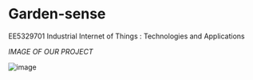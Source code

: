 # Garden-sense
EE5329701 Industrial Internet of Things : Technologies and Applications


*IMAGE OF OUR PROJECT*


![image](https://user-images.githubusercontent.com/56578804/71783643-ae554080-3024-11ea-8325-ad750185c086.png)
